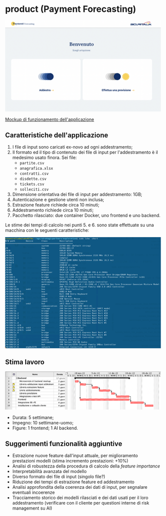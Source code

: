 # product (Payment Forecasting)

![interfaccia](interfaccia.png)

[Mockup di funzionamento dell'applicazione](https://xd.adobe.com/view/eb03dfb6-65eb-4812-8f4f-1fc7e1723b69-be50/?fullscreen)

## Caratteristiche dell'applicazione

1. I file di input sono caricati ex-novo ad ogni addestramento;
2. Il formato ed il tipo di contenuto dei file di input per l'addestramento è il 
   medesimo usato finora. Sei file:
   - `partite.csv`
   - `anagrafica.xlsx`
   - `contratti.csv`
   - `disdette.csv`
   - `tickets.csv`
   - `solleciti.csv`
3. Dimensione orientativa dei file di input per addestramento: 1GB;
4. Autenticazione e gestione utenti non inclusa;
5. Estrazione feature richiede circa 10 minuti;
6. Addestramento richiede circa 10 minuti;
7. Pacchetto rilasciato: due container Docker, uno frontend e uno backend.

Le stime dei tempi di calcolo nei punti 5. e 6. sono state effettuate su una 
macchina 
con le seguenti caratteristiche:

![dettagli_server](dettagli_server.png)

## Stima lavoro

![gantt](gantt.png "gantt")

- Durata: 5 settimane;
- Impegno: 10 settimane-uomo;
- Figure: 1 frontend; 1 AI backend.

## Suggerimenti funzionalità aggiuntive

- Estrazione nuove feature dall'input attuale, per miglioramento prestazioni modelli (stima incremento prestazioni: +10%)
- Analisi di robustezza della procedura di calcolo della _feature importance_
- Interpretabilità avanzata del modello
- Diverso formato dei file di input (singolo file?)
- Riduzione dei tempi di estrazione feature ed addestramento
- Analisi approfondita della coerenza dei dati di input, per segnalare eventuali incoerenze
- Tracciamento storico dei modelli rilasciati e dei dati usati per il loro addestramento (verificare con il cliente per questioni interne di risk management su AI)
